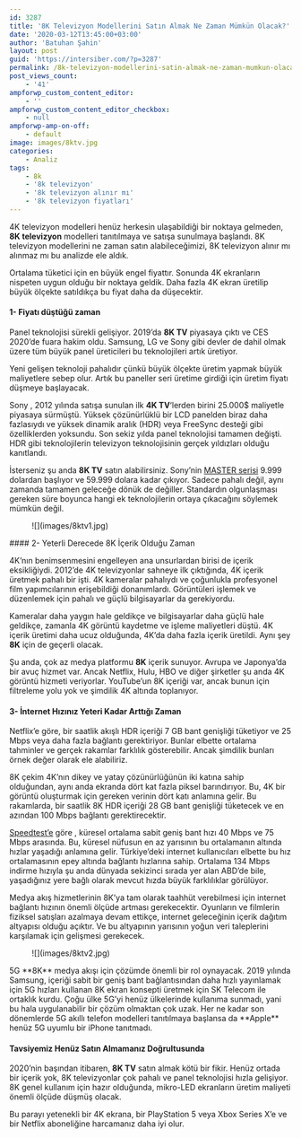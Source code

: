 ```yaml
---
id: 3287
title: '8K Televizyon Modellerini Satın Almak Ne Zaman Mümkün Olacak?'
date: '2020-03-12T13:45:00+03:00'
author: 'Batuhan Şahin'
layout: post
guid: 'https://intersiber.com/?p=3287'
permalink: /8k-televizyon-modellerini-satin-almak-ne-zaman-mumkun-olacak/
post_views_count:
    - '41'
ampforwp_custom_content_editor:
    - ''
ampforwp_custom_content_editor_checkbox:
    - null
ampforwp-amp-on-off:
    - default
image: images/8ktv.jpg
categories:
    - Analiz
tags:
    - 8k
    - '8k televizyon'
    - '8k televizyon alınır mı'
    - '8k televizyon fiyatları'
---
```


4K televizyon modelleri henüz herkesin ulaşabildiği bir noktaya gelmeden, **8K televizyon** modelleri tanıtılmaya ve satışa sunulmaya başlandı. 8K televizyon modellerini ne zaman satın alabileceğimizi, 8K televizyon alınır mı alınmaz mı bu analizde ele aldık.

Ortalama tüketici için en büyük engel fiyattır. Sonunda 4K ekranların nispeten uygun olduğu bir noktaya geldik. Daha fazla 4K ekran üretilip büyük ölçekte satıldıkça bu fiyat daha da düşecektir.

#### 1- Fiyatı düştüğü zaman

Panel teknolojisi sürekli gelişiyor. 2019’da **8K TV** piyasaya çıktı ve CES 2020’de fuara hakim oldu. Samsung, LG ve Sony gibi devler de dahil olmak üzere tüm büyük panel üreticileri bu teknolojileri artık üretiyor.

Yeni gelişen teknoloji pahalıdır çünkü büyük ölçekte üretim yapmak büyük maliyetlere sebep olur. Artık bu paneller seri üretime girdiği için üretim fiyatı düşmeye başlayacak.

Sony , 2012 yılında satışa sunulan ilk **4K TV**‘lerden birini 25.000$ maliyetle piyasaya sürmüştü. Yüksek çözünürlüklü bir LCD panelden biraz daha fazlasıydı ve yüksek dinamik aralık (HDR) veya FreeSync desteği gibi özelliklerden yoksundu. Son sekiz yılda panel teknolojisi tamamen değişti. HDR gibi teknolojilerin televizyon teknolojisinin gerçek yıldızları olduğu kanıtlandı.

İsterseniz şu anda **8K TV** satın alabilirsiniz. Sony’nin [MASTER serisi](https://www.sony.com/electronics/televisions/xbr-z9g-series) 9.999 dolardan başlıyor ve 59.999 dolara kadar çıkıyor. Sadece pahalı değil, aynı zamanda tamamen geleceğe dönük de değiller. Standardın olgunlaşması gereken süre boyunca hangi ek teknolojilerin ortaya çıkacağını söylemek mümkün değil.

<figure class="wp-block-image size-large">![](images/8ktv1.jpg)</figure>#### 2- Yeterli Derecede 8K İçerik Olduğu Zaman

4K’nın benimsenmesini engelleyen ana unsurlardan birisi de içerik eksikliğiydi. 2012’de 4K televizyonlar sahneye ilk çıktığında, 4K içerik üretmek pahalı bir işti. 4K kameralar pahalıydı ve çoğunlukla profesyonel film yapımcılarının erişebildiği donanımlardı. Görüntüleri işlemek ve düzenlemek için pahalı ve güçlü bilgisayarlar da gerekiyordu.

Kameralar daha yaygın hale geldikçe ve bilgisayarlar daha güçlü hale geldikçe, zamanla 4K görüntü kaydetme ve işleme maliyetleri düştü. 4K içerik üretimi daha ucuz olduğunda, 4K’da daha fazla içerik üretildi. Aynı şey **8K** için de geçerli olacak.

Şu anda, çok az medya platformu **8K** içerik sunuyor. Avrupa ve Japonya’da bir avuç hizmet var. Ancak Netflix, Hulu, HBO ve diğer şirketler şu anda 4K görüntü hizmeti veriyorlar. YouTube’un 8K içeriği var, ancak bunun için filtreleme yolu yok ve şimdilik 4K altında toplanıyor.

#### 3- İnternet Hızınız Yeteri Kadar Arttığı Zaman

Netflix’e göre, bir saatlik akışlı HDR içeriği 7 GB bant genişliği tüketiyor ve 25 Mbps veya daha fazla bağlantı gerektiriyor. Bunlar elbette ortalama tahminler ve gerçek rakamlar farklılık gösterebilir. Ancak şimdilik bunları örnek değer olarak ele alabiliriz.

8K çekim 4K’nın dikey ve yatay çözünürlüğünün iki katına sahip olduğundan, aynı anda ekranda dört kat fazla piksel barındırıyor. Bu, 4K bir görüntü oluşturmak için gereken verinin dört katı anlamına gelir. Bu rakamlarda, bir saatlik 8K HDR içeriği 28 GB bant genişliği tüketecek ve en azından 100 Mbps bağlantı gerektirecektir.

[Speedtest’e](https://www.speedtest.net/global-index#fixed) göre , küresel ortalama sabit geniş bant hızı 40 Mbps ve 75 Mbps arasında. Bu, küresel nüfusun en az yarısının bu ortalamanın altında hızlar yaşadığı anlamına gelir. Türkiye’deki internet kullanıcıları elbette bu hız ortalamasının epey altında bağlantı hızlarına sahip. Ortalama 134 Mbps indirme hızıyla şu anda dünyada sekizinci sırada yer alan ABD’de bile, yaşadığınız yere bağlı olarak mevcut hızda büyük farklılıklar görülüyor.

Medya akış hizmetlerinin 8K’ya tam olarak taahhüt verebilmesi için internet bağlantı hızının önemli ölçüde artması gerekecektir. Oyunların ve filmlerin fiziksel satışları azalmaya devam ettikçe, internet geleceğinin içerik dağıtım altyapısı olduğu açıktır. Ve bu altyapının yarısının yoğun veri taleplerini karşılamak için gelişmesi gerekecek.

<figure class="wp-block-image size-large">![](images/8ktv2.jpg)</figure>5G **8K** medya akışı için çözümde önemli bir rol oynayacak. 2019 yılında Samsung, içeriği sabit bir geniş bant bağlantısından daha hızlı yayınlamak için 5G hızları kullanan 8K ekran konsepti üretmek için SK Telecom ile ortaklık kurdu. Çoğu ülke 5G’yi henüz ülkelerinde kullanıma sunmadı, yani bu hala uygulanabilir bir çözüm olmaktan çok uzak. Her ne kadar son dönemlerde 5G akıllı telefon modelleri tanıtılmaya başlansa da **Apple** henüz 5G uyumlu bir iPhone tanıtmadı.

#### Tavsiyemiz Henüz Satın Almamanız Doğrultusunda

2020’nin başından itibaren, **8K TV** satın almak kötü bir fikir. Henüz ortada bir içerik yok, 8K televizyonlar çok pahalı ve panel teknolojisi hızla gelişiyor. 8K genel kullanım için hazır olduğunda, mikro-LED ekranların üretim maliyeti önemli ölçüde düşmüş olacak.

Bu parayı yetenekli bir 4K ekrana, bir PlayStation 5 veya Xbox Series X’e ve bir Netflix aboneliğine harcamanız daha iyi olur.